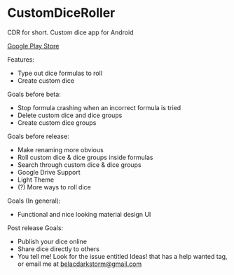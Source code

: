 # CustomDiceRoller
CDR for short. Custom dice app for Android

[Google Play Store](https://play.google.com/store/apps/details?id=com.apps.darkstorm.cdr)

Features:
* Type out dice formulas to roll
* Create custom dice

Goals before beta:
* Stop formula crashing when an incorrect formula is tried
* Delete custom dice and dice groups
* Create custom dice groups

Goals before release:
* Make renaming more obvious
* Roll custom dice & dice groups inside formulas
* Search through custom dice & dice groups
* Google Drive Support
* Light Theme
* (?) More ways to roll dice

Goals (In general):
* Functional and nice looking material design UI

Post release Goals:
* Publish your dice online
* Share dice directly to others
* You tell me! Look for the issue entitled Ideas! that has a help wanted tag, or email me at belacdarkstorm@gmail.com
